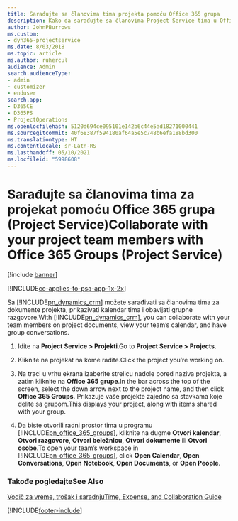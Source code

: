 ```yaml
---
title: Sarađujte sa članovima tima projekta pomoću Office 365 grupa
description: Kako da sarađujte sa članovima Project Service tima u Office 365 grupama
author: JohnPBurrows
ms.custom:
- dyn365-projectservice
ms.date: 8/03/2018
ms.topic: article
ms.author: ruhercul
audience: Admin
search.audienceType:
- admin
- customizer
- enduser
search.app:
- D365CE
- D365PS
- ProjectOperations
ms.openlocfilehash: 5120d694ce095101e142b6c44e5ad18271000441
ms.sourcegitcommit: 40f68387f594180af64a5e5c748b6efa188bd300
ms.translationtype: HT
ms.contentlocale: sr-Latn-RS
ms.lasthandoff: 05/10/2021
ms.locfileid: "5998608"
---
```

# <a name="collaborate-with-your-project-team-members-with-office-365-groups-project-service"></a><span data-ttu-id="e37b7-103">Sarađujte sa članovima tima za projekat pomoću Office 365 grupa (Project Service)</span><span class="sxs-lookup"><span data-stu-id="e37b7-103">Collaborate with your project team members with Office 365 Groups (Project Service)</span></span>

[!include [banner](../includes/psa-now-project-operations.md)]

[!INCLUDE[cc-applies-to-psa-app-1x-2x](../includes/cc-applies-to-psa-app-1x-2x.md)]

<span data-ttu-id="e37b7-104">Sa [!INCLUDE[pn_dynamics_crm](../includes/pn-dynamics-crm.md)] možete sarađivati sa članovima tima za dokumente projekta, prikazivati kalendar tima i obavljati grupne razgovore.</span><span class="sxs-lookup"><span data-stu-id="e37b7-104">With [!INCLUDE[pn_dynamics_crm](../includes/pn-dynamics-crm.md)], you can collaborate with your team members on project documents, view your team’s calendar, and have group conversations.</span></span>  
  
1. <span data-ttu-id="e37b7-105">Idite na **Project Service > Projekti**.</span><span class="sxs-lookup"><span data-stu-id="e37b7-105">Go to **Project Service > Projects**.</span></span>  
  
2. <span data-ttu-id="e37b7-106">Kliknite na projekat na kome radite.</span><span class="sxs-lookup"><span data-stu-id="e37b7-106">Click the project you’re working on.</span></span>  
  
3. <span data-ttu-id="e37b7-107">Na traci u vrhu ekrana izaberite strelicu nadole pored naziva projekta, a zatim kliknite na **Office 365 grupe**.</span><span class="sxs-lookup"><span data-stu-id="e37b7-107">In the bar across the top of the screen, select the down arrow next to the project name, and then click **Office 365 Groups**.</span></span> <span data-ttu-id="e37b7-108">Prikazuje vaše projekte zajedno sa stavkama koje delite sa grupom.</span><span class="sxs-lookup"><span data-stu-id="e37b7-108">This displays your project, along with items shared with your group.</span></span>  
  
4. <span data-ttu-id="e37b7-109">Da biste otvorili radni prostor tima u programu [!INCLUDE[pn_office_365_groups](../includes/pn-office-365-groups.md)], kliknite na dugme **Otvori kalendar**, **Otvori razgovore**, **Otvori beležnicu**, **Otvori dokumente** ili **Otvori osobe**.</span><span class="sxs-lookup"><span data-stu-id="e37b7-109">To open your team’s workspace in [!INCLUDE[pn_office_365_groups](../includes/pn-office-365-groups.md)], click **Open Calendar**, **Open Conversations**, **Open Notebook**, **Open Documents**, or **Open People**.</span></span>  
  
### <a name="see-also"></a><span data-ttu-id="e37b7-110">Takođe pogledajte</span><span class="sxs-lookup"><span data-stu-id="e37b7-110">See Also</span></span>  
 [<span data-ttu-id="e37b7-111">Vodič za vreme, trošak i saradnju</span><span class="sxs-lookup"><span data-stu-id="e37b7-111">Time, Expense, and Collaboration Guide</span></span>](../psa/time-expense-collaboration-guide.md)


[!INCLUDE[footer-include](../includes/footer-banner.md)]